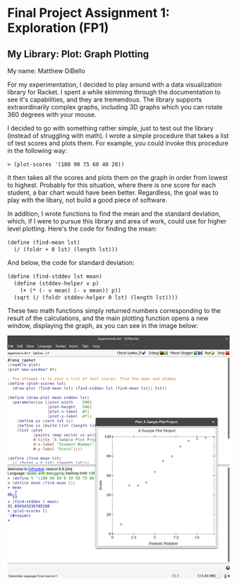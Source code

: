 # Final Project Assignment 1: Exploration (FP1)

## My Library: Plot: Graph Plotting
My name: Matthew DiBello

For my experimentation, I decided to play around with a data visualization library for Racket. I spent a while skimming through the documentation to see it's capabilities, and they are tremendous. The library supports extraordinarily complex graphs, including 3D graphs which you can rotate 360 degrees with your mouse.

I decided to go with something rather simple, just to test out the library (instead of struggling with math). I wrote a simple procedure that takes a list of test scores and plots them. For example, you could invoke this procedure in the following way:

```
> (plot-scores '(100 90 75 60 40 20))
```

It then takes all the scores and plots them on the graph in order from lowest to highest. Probably for this situation, where there is one score for each student, a bar chart would have been better. Regardless, the goal was to play with the libary, not build a good piece of software.

In addition, I wrote functions to find the mean and the standard deviation, which, if I were to pursue this library and area of work, could use for higher level plotting. Here's the code for finding the mean:

```
(define (find-mean lst)
  (/ (foldr + 0 lst) (length lst)))
```

And below, the code for standard deviation:

```
(define (find-stddev lst mean)
  (define (stddev-helper v p)
    (+ (* (- v mean) (- v mean)) p))
  (sqrt (/ (foldr stddev-helper 0 lst) (length lst))))
```

These two math functions simply returned numbers corresponding to the result of the calculations, and the main plotting function opens a new window, displaying the graph, as you can see in the image below:

![screenshot](/screenshot.png?raw=true "screenshot")
